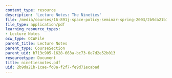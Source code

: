 ```yaml
---
content_type: resource
description: 'Lecture Notes: The Nineties'
file: /media/courses/16-891j-space-policy-seminar-spring-2003/2b9da21b1caefd8af2f7fe9d71ecabad_ninetiesnotes.pdf
file_type: application/pdf
learning_resource_types:
- Lecture Notes
ocw_type: OCWFile
parent_title: Lecture Notes
parent_type: CourseSection
parent_uid: b713c905-1628-663a-bc73-6e7d2e52b013
resourcetype: Document
title: ninetiesnotes.pdf
uid: 2b9da21b-1cae-fd8a-f2f7-fe9d71ecabad
---
```

